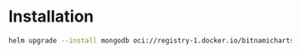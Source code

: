 # Installation
```sh
helm upgrade --install mongodb oci://registry-1.docker.io/bitnamicharts/mongodb -f values.yaml --version 15.6.23 -n demo
```